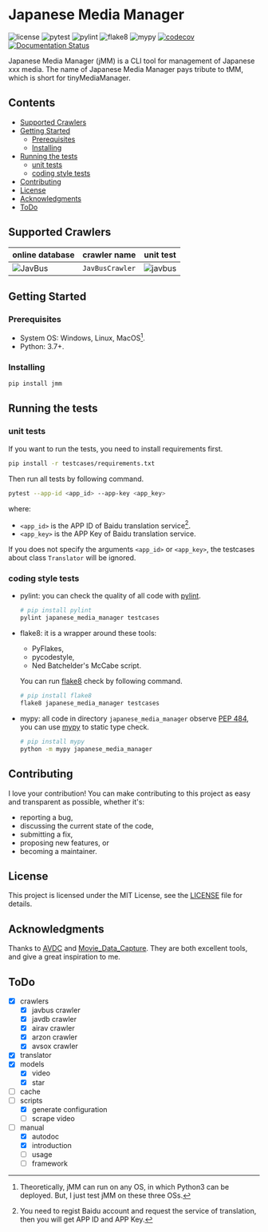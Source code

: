 # Japanese Media Manager

![license](https://img.shields.io/badge/license-MIT-green)
![pytest](https://github.com/zqmillet/japanese_media_manager/actions/workflows/pytest.yml/badge.svg)
![pylint](https://github.com/zqmillet/japanese_media_manager/actions/workflows/pylint.yml/badge.svg)
![flake8](https://github.com/zqmillet/japanese_media_manager/actions/workflows/flake8.yml/badge.svg)
![mypy](https://github.com/zqmillet/japanese_media_manager/actions/workflows/mypy.yml/badge.svg)
[![codecov](https://codecov.io/gh/zqmillet/japanese_media_manager/branch/main/graph/badge.svg?token=XV3ZZ6JX15)](https://codecov.io/gh/zqmillet/japanese_media_manager)
[![Documentation Status](https://readthedocs.org/projects/japanese-media-manager/badge/?version=latest)](https://japanese-media-manager.readthedocs.io/zh_CN/latest/?badge=latest)

Japanese Media Manager (jMM) is a CLI tool for management of Japanese xxx media. The name of Japanese Media Manager pays tribute to tMM, which is short for tinyMediaManager.

## Contents

<!-- vim-markdown-toc GFM -->

* [Supported Crawlers](#supported-crawlers)
* [Getting Started](#getting-started)
    * [Prerequisites](#prerequisites)
    * [Installing](#installing)
* [Running the tests](#running-the-tests)
    * [unit tests](#unit-tests)
    * [coding style tests](#coding-style-tests)
* [Contributing](#contributing)
* [License](#license)
* [Acknowledgments](#acknowledgments)
* [ToDo](#todo)

<!-- vim-markdown-toc -->

## Supported Crawlers 

| online database | crawler name | unit test |
| --- | --- | --- |
| ![JavBus](https://www.javbus.com/) | `JavBusCrawler` | ![javbus](https://github.com/zqmillet/japanese_media_manager/actions/workflows/crawler_javbus.yml/badge.svg) |

## Getting Started

### Prerequisites

- System OS: Windows, Linux, MacOS[^1].
- Python: 3.7+.

### Installing

``` bash
pip install jmm
```

## Running the tests

### unit tests

If you want to run the tests, you need to install requirements first.

``` bash
pip install -r testcases/requirements.txt
```

Then run all tests by following command.

``` bash
pytest --app-id <app_id> --app-key <app_key>
```

where:

- `<app_id>` is the APP ID of Baidu translation service[^2].
- `<app_key>` is the APP Key of Baidu translation service.

If you does not specify the arguments `<app_id>` or `<app_key>`, the testcases about class `Translator` will be ignored.

### coding style tests

- pylint: you can check the quality of all code with [pylint](https://pylint.org/).

  ``` bash
  # pip install pylint
  pylint japanese_media_manager testcases
  ```

- flake8: it is a wrapper around these tools:

  - PyFlakes,
  - pycodestyle,
  - Ned Batchelder's McCabe script.

  You can run [flake8](https://flake8.pycqa.org/en/latest/) check by following command.

  ``` bash
  # pip install flake8
  flake8 japanese_media_manager testcases
  ```

- mypy: all code in directory `japanese_media_manager` observe [PEP 484](https://www.python.org/dev/peps/pep-0484/), you can use [mypy](http://mypy-lang.org/) to static type check.

  ``` bash
  # pip install mypy
  python -m mypy japanese_media_manager
  ```

## Contributing

I love your contribution! You can make contributing to this project as easy and transparent as possible, whether it's:

- reporting a bug,
- discussing the current state of the code,
- submitting a fix,
- proposing new features, or
- becoming a maintainer.

## License

This project is licensed under the MIT License, see the [LICENSE](LICENSE) file for details.

## Acknowledgments

Thanks to [AVDC](https://github.com/moyy996/AVDC) and [Movie_Data_Capture](https://github.com/yoshiko2/Movie_Data_Capture). They are both excellent tools, and give a great inspiration to me. 

## ToDo

- [x] crawlers
  - [x] javbus crawler
  - [x] javdb crawler
  - [x] airav crawler
  - [x] arzon crawler
  - [x] avsox crawler
- [x] translator
- [x] models
  - [x] video
  - [x] star
- [ ] cache
- [ ] scripts
  - [x] generate configuration
  - [ ] scrape video
- [ ] manual
  - [x] autodoc
  - [x] introduction
  - [ ] usage
  - [ ] framework

[^1]: Theoretically, jMM can run on any OS, in which Python3 can be deployed. But, I just test jMM on these three OSs.
[^2]: You need to regist Baidu account and request the service of translation, then you will get APP ID and APP Key.
